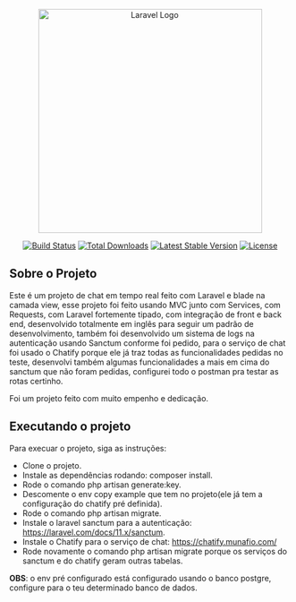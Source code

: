<p align="center"><a href="https://laravel.com" target="_blank"><img src="https://raw.githubusercontent.com/laravel/art/master/logo-lockup/5%20SVG/2%20CMYK/1%20Full%20Color/laravel-logolockup-cmyk-red.svg" width="400" alt="Laravel Logo"></a></p>

<p align="center">
<a href="https://github.com/laravel/framework/actions"><img src="https://github.com/laravel/framework/workflows/tests/badge.svg" alt="Build Status"></a>
<a href="https://packagist.org/packages/laravel/framework"><img src="https://img.shields.io/packagist/dt/laravel/framework" alt="Total Downloads"></a>
<a href="https://packagist.org/packages/laravel/framework"><img src="https://img.shields.io/packagist/v/laravel/framework" alt="Latest Stable Version"></a>
<a href="https://packagist.org/packages/laravel/framework"><img src="https://img.shields.io/packagist/l/laravel/framework" alt="License"></a>
</p>

## Sobre o Projeto
Este é um projeto de chat em tempo real feito com Laravel e blade na camada view, esse projeto foi feito usando MVC junto com Services, com Requests, com Laravel fortemente tipado, 
com integração de front e back end, desenvolvido totalmente em inglês para seguir um padrão de desenvolvimento, também foi desenvolvido um sistema de logs na autenticação usando
Sanctum conforme foi pedido, para o serviço de chat foi usado o Chatify porque ele já traz todas as funcionalidades pedidas no teste, desenvolvi também algumas funcionalidades a mais 
em cima do sanctum que não foram pedidas, configurei todo o postman pra testar as rotas certinho.

Foi um projeto feito com muito empenho e dedicação.

## Executando o projeto

Para execuar o projeto, siga as instruções:
- Clone o projeto.
- Instale as dependências rodando: composer install.
- Rode o comando php artisan generate:key.
- Descomente o env copy example que tem no projeto(ele já tem a configuração do chatify pré definida).
- Rode o comando php artisan migrate.
- Instale o laravel sanctum para a autenticação: https://laravel.com/docs/11.x/sanctum.
- Instale o Chatify para o serviço de chat: https://chatify.munafio.com/
- Rode novamente o comando php artisan migrate porque os serviços do sanctum e do chatify geram outras tabelas.

**OBS**: o env pré configurado está configurado usando o banco postgre, configure para o teu determinado banco de dados.
